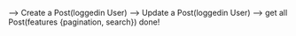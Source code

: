 --> Create a Post(loggedin User)
--> Update a Post(loggedin User)
--> get all Post(features {pagination, search})
done!